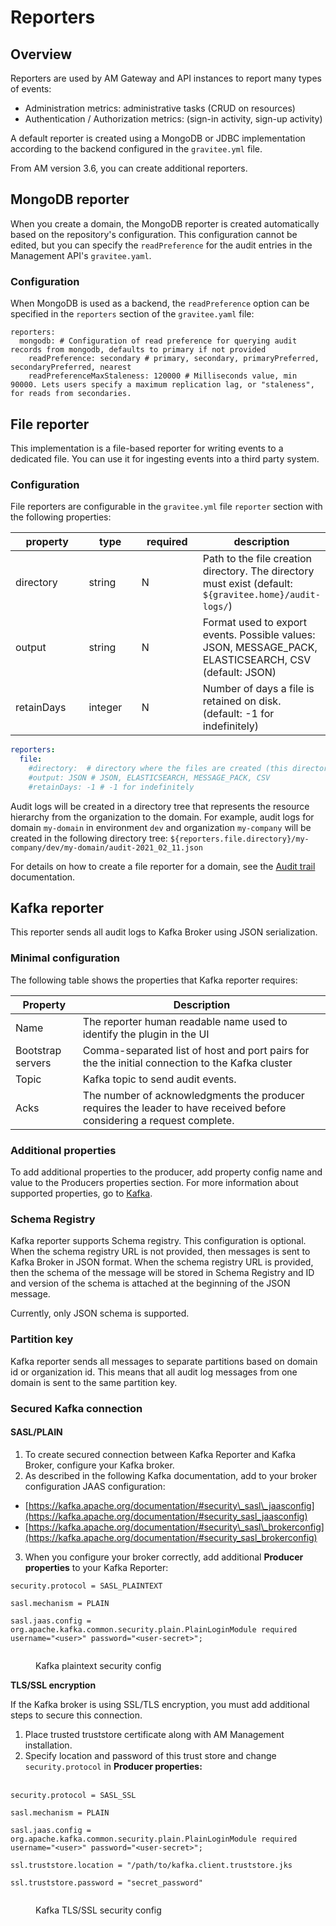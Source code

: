 # Reporters

## Overview

Reporters are used by AM Gateway and API instances to report many types of events:

* Administration metrics: administrative tasks (CRUD on resources)
* Authentication / Authorization metrics: (sign-in activity, sign-up activity)

A default reporter is created using a MongoDB or JDBC implementation according to the backend configured in the `gravitee.yml` file.

From AM version 3.6, you can create additional reporters.

## MongoDB reporter

When you create a domain, the MongoDB reporter is created automatically based on the repository's configuration. This configuration cannot be edited, but you can specify the `readPreference` for the audit entries in the Management API's `gravitee.yaml`.

### Configuration

When MongoDB is used as a backend, the `readPreference` option can be specified in the `reporters` section of the `gravitee.yaml` file:

```
reporters:
  mongodb: # Configuration of read preference for querying audit records from mongodb, defaults to primary if not provided
    readPreference: secondary # primary, secondary, primaryPreferred, secondaryPreferred, nearest
    readPreferenceMaxStaleness: 120000 # Milliseconds value, min 90000. Lets users specify a maximum replication lag, or "staleness", for reads from secondaries.
```

## File reporter

This implementation is a file-based reporter for writing events to a dedicated file. You can use it for ingesting events into a third party system.

### Configuration

File reporters are configurable in the `gravitee.yml` file `reporter` section with the following properties:

<table><thead><tr><th width="121">property</th><th width="83">type</th><th width="97">required</th><th>description</th></tr></thead><tbody><tr><td>directory</td><td>string</td><td>N</td><td>Path to the file creation directory. The directory must exist (default: <code>${gravitee.home}/audit-logs/</code>)</td></tr><tr><td>output</td><td>string</td><td>N</td><td>Format used to export events. Possible values: JSON, MESSAGE_PACK, ELASTICSEARCH, CSV (default: JSON)</td></tr><tr><td>retainDays</td><td>integer</td><td>N</td><td>Number of days a file is retained on disk.  (default: -1 for indefinitely)</td></tr></tbody></table>

```yaml
reporters:
  file:
    #directory:  # directory where the files are created (this directory must exist): default value = ${gravitee.home}/audit-logs/
    #output: JSON # JSON, ELASTICSEARCH, MESSAGE_PACK, CSV
    #retainDays: -1 # -1 for indefinitely
```

Audit logs will be created in a directory tree that represents the resource hierarchy from the organization to the domain. For example, audit logs for domain `my-domain` in environment `dev` and organization `my-company` will be created in the following directory tree: `${reporters.file.directory}/my-company/dev/my-domain/audit-2021_02_11.json`

For details on how to create a file reporter for a domain, see the [Audit trail](../../guides/audit-trail.md) documentation.

## Kafka reporter

This reporter sends all audit logs to Kafka Broker using JSON serialization.

### **Minimal configuration**

The following table shows the properties that Kafka reporter requires:

| Property          | Description                                                                                                            |
| ----------------- | ---------------------------------------------------------------------------------------------------------------------- |
| Name              | The reporter human readable name used to identify the plugin in the UI                                                 |
| Bootstrap servers | Comma-separated list of host and port pairs for the the initial connection to the Kafka cluster                        |
| Topic             | Kafka topic to send audit events.                                                                                      |
| Acks              | The number of acknowledgments the producer requires the leader to have received before considering a request complete. |

### **Additional properties**

To add additional properties to the producer, add property config name and value to the Producers properties section. For more information about supported properties, go to [Kafka](https://kafka.apache.org/documentation/#producerconfigs).

### **Schema Registry**

Kafka reporter supports Schema registry. This configuration is optional. When the schema registry URL is not provided, then messages is sent to Kafka Broker in JSON format. When the schema registry URL is provided, then the schema of the message will be stored in Schema Registry and ID and version of the schema is attached at the beginning of the JSON message.

Currently, only JSON schema is supported.

### **Partition key**

Kafka reporter sends all messages to separate partitions based on domain id or organization id. This means that all audit log messages from one domain is sent to the same partition key.

### Secured Kafka connection

#### SASL/PLAIN

1. To create secured connection between Kafka Reporter and Kafka Broker, configure your Kafka broker.
2. As described in the following Kafka documentation, add to your broker configuration JAAS configuration:

* [https://kafka.apache.org/documentation/#security\_sasl\_jaasconfig](https://kafka.apache.org/documentation/#security_sasl_jaasconfig)
* [https://kafka.apache.org/documentation/#security\_sasl\_brokerconfig](https://kafka.apache.org/documentation/#security_sasl_brokerconfig)

3. When you configure your broker correctly, add additional **Producer properties** to your Kafka Reporter:

`security.protocol = SASL_PLAINTEXT`

`sasl.mechanism = PLAIN`

`sasl.jaas.config = org.apache.kafka.common.security.plain.PlainLoginModule required username="<user>" password="<user-secret>";`

<figure><img src="../../.gitbook/assets/kafka-config.png" alt=""><figcaption><p>Kafka plaintext security config</p></figcaption></figure>

**TLS/SSL encryption**

If the Kafka broker is using SSL/TLS encryption, you must add additional steps to secure this connection.

1. Place trusted truststore certificate along with AM Management installation.
2. Specify location and password of this trust store and change `security.protocol` in **Producer properties:**

\
`security.protocol = SASL_SSL`

`sasl.mechanism = PLAIN`

`sasl.jaas.config = org.apache.kafka.common.security.plain.PlainLoginModule required username="<user>" password="<user-secret>";`

`ssl.truststore.location = "/path/to/kafka.client.truststore.jks`

`ssl.truststore.password = "secret_password"`

<figure><img src="../../.gitbook/assets/kafka-ssl-config.png" alt=""><figcaption><p>Kafka TLS/SSL security config</p></figcaption></figure>
